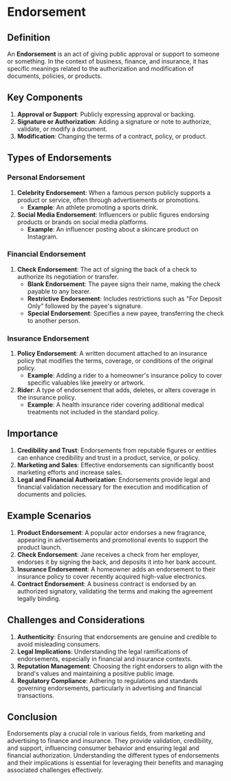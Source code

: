 # Endorsement

## Definition
An **Endorsement** is an act of giving public approval or support to someone or something. In the context of business, finance, and insurance, it has specific meanings related to the authorization and modification of documents, policies, or products.

## Key Components
1. **Approval or Support**: Publicly expressing approval or backing.
2. **Signature or Authorization**: Adding a signature or note to authorize, validate, or modify a document.
3. **Modification**: Changing the terms of a contract, policy, or product.

## Types of Endorsements
### Personal Endorsement
1. **Celebrity Endorsement**: When a famous person publicly supports a product or service, often through advertisements or promotions.
   - **Example**: An athlete promoting a sports drink.
2. **Social Media Endorsement**: Influencers or public figures endorsing products or brands on social media platforms.
   - **Example**: An influencer posting about a skincare product on Instagram.

### Financial Endorsement
1. **Check Endorsement**: The act of signing the back of a check to authorize its negotiation or transfer.
   - **Blank Endorsement**: The payee signs their name, making the check payable to any bearer.
   - **Restrictive Endorsement**: Includes restrictions such as "For Deposit Only" followed by the payee's signature.
   - **Special Endorsement**: Specifies a new payee, transferring the check to another person.
   
### Insurance Endorsement
1. **Policy Endorsement**: A written document attached to an insurance policy that modifies the terms, coverage, or conditions of the original policy.
   - **Example**: Adding a rider to a homeowner's insurance policy to cover specific valuables like jewelry or artwork.
2. **Rider**: A type of endorsement that adds, deletes, or alters coverage in the insurance policy.
   - **Example**: A health insurance rider covering additional medical treatments not included in the standard policy.

## Importance
1. **Credibility and Trust**: Endorsements from reputable figures or entities can enhance credibility and trust in a product, service, or policy.
2. **Marketing and Sales**: Effective endorsements can significantly boost marketing efforts and increase sales.
3. **Legal and Financial Authorization**: Endorsements provide legal and financial validation necessary for the execution and modification of documents and policies.

## Example Scenarios
1. **Product Endorsement**: A popular actor endorses a new fragrance, appearing in advertisements and promotional events to support the product launch.
2. **Check Endorsement**: Jane receives a check from her employer, endorses it by signing the back, and deposits it into her bank account.
3. **Insurance Endorsement**: A homeowner adds an endorsement to their insurance policy to cover recently acquired high-value electronics.
4. **Contract Endorsement**: A business contract is endorsed by an authorized signatory, validating the terms and making the agreement legally binding.

## Challenges and Considerations
1. **Authenticity**: Ensuring that endorsements are genuine and credible to avoid misleading consumers.
2. **Legal Implications**: Understanding the legal ramifications of endorsements, especially in financial and insurance contexts.
3. **Reputation Management**: Choosing the right endorsers to align with the brand's values and maintaining a positive public image.
4. **Regulatory Compliance**: Adhering to regulations and standards governing endorsements, particularly in advertising and financial transactions.

## Conclusion
Endorsements play a crucial role in various fields, from marketing and advertising to finance and insurance. They provide validation, credibility, and support, influencing consumer behavior and ensuring legal and financial authorization. Understanding the different types of endorsements and their implications is essential for leveraging their benefits and managing associated challenges effectively.

